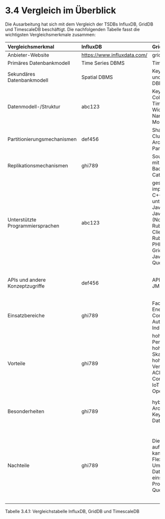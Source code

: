 # 3.4 Vergleich im Überblick

Die Ausarbeitung hat sich mit dem Vergleich der TSDBs InfluxDB, GridDB und TimescaleDB beschäftigt. Die nachfolgenden Tabelle fasst die wichtigsten Vergleichsmerkmale zusammen:

| Vergleichsmerkmal                 | InfluxDB    | GridDB        | TimescaleDB |
| :---                              |    :---     |    :---       | :---        | 
| Anbieter-Website                  | https://www.influxdata.com/         | griddb.net    | XXX    | 
| Primäres Datenbankmodell          | Time Series DBMS         | Time Series DBMS    | XXX    | 
| Sekundäres Datenbankmodell        | Spatial DBMS        | Key-Value Store und Relational DBMS    | XXX    | 
| Datenmodell-/Struktur             | abc123      | Key-Container mit Collections und Time Series im Wide- und Narrow-Table-Modell            | Wide-Table- und Narrow-Table-Modelle    | 
| Partitionierungsmechanismen       | def456      | Sharding (hybride Cluster-Architektur mit Partitionsgruppen) | Zeitpartitionierung und Zeit- und Raum-Partitierung   |
| Replikationsmechanismen           | ghi789      | Source-Replica mit Owner-, Back-Up-, Catch-Up-Knoten | Streaming-Replikation      | 
| Unterstützte Programmiersprachen  | abc123      | geschrieben und implementiert: C++<br />unterstützt: C, Java, Python, Go, JavaScript (Node.js) und Ruby<br />Clients: Python, Ruby, Node.js, PHP und Go<br />GridDB-APIs: Java, C<br />Queries: TQL | .Net, C, C++, Delphi, Java info, JavaScript, Perl, PHP, Python, R, Ruby, Scheme, Tcl    | 
| APIs und andere Konzeptzugriffe   | def456      | APIs, TQL<br />JMS, REST | ADO.NET, JDBC, Native C library, ODBC, Streaming API für große Objekte    | 
| Einsatzbereiche                   | ghi789      | Factory IoT, Energy, Smart Community, Automotive Industry | Internet of Things, <br />Zeitreihen-Workloads    | 
| Vorteile                          | ghi789      | hohe Performance, <br />hohe Skalierbarkeit, <br />hohe Verfügbarkeit, <br />ACID auf Containerlevel, <br />IoT-optimiert, <br />Open Source | SQL-Unterstützung, <br />hohe Performance, <br />großer Datenumfang möglich, <br />JOINs möglich, <br />schnelle Verfügbarkeit,<br /> geringe Speicherkosten    | 
| Besonderheiten                    | ghi789      | hybride Cluster-Architektur, <br />Key-Container-Datenmodell  | Relationale Datenbank in Verbindung mit einer Zeitreihendatenbank    | 
| Nachteile                         | ghi789      | Die Festlegung auf ein Schema kann die Flexibilität im Umgang mit der Datenbank einschränken.<br />Proprietäre Query-Sprache | Für eine Speicherung geringer Datenmengen eher nicht geeignet, <br />Probleme mit geringen Kardinalitäten,<br /> Einschränkungen durch die Verwendung von Hypertabellen    | 

Tabelle 3.4.1: Vergleichstabelle InfluxDB, GridDB und TimescaleDB
